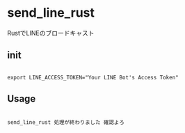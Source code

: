 # send_line_rust
RustでLINEのブロードキャスト


## init

```

export LINE_ACCESS_TOKEN="Your LINE Bot's Access Token"

```

## Usage

```

send_line_rust 処理が終わりました 確認よろ

```

